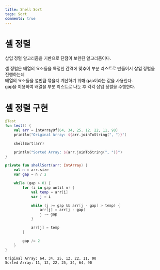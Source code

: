 ```yaml
---
title: Shell Sort
tags: Sort
comments: true
---
```


# 셸 정렬

삽입 정렬 알고리즘을 기반으로 단점이 보완된 알고리즘이다.

셸 정렬은 배열의 요소들을 특정한 간격에 맞추어 부분 리스트로 만들어서 삽입 정렬을 진행하는데 <br>
배열의 요소들을 얼만큼 묶을지 계산하기 위해 gap이라는 값을 사용한다.  <br>
gap을 이용하여 배열을 부분 리스트로 나눈 후 각각 삽입 정렬을 수행한다.

# 셸 정렬 구현

```kotlin
@Test
fun test() {
    val arr = intArrayOf(64, 34, 25, 12, 22, 11, 90)
    println("Original Array: ${arr.joinToString(", ")}")

    shellSort(arr)

    println("Sorted Array: ${arr.joinToString(", ")}")
}

private fun shellSort(arr: IntArray) {
    val n = arr.size
    var gap = n / 2

    while (gap > 0) {
        for (i in gap until n) {
            val temp = arr[i]
            var j = i

            while (j >= gap && arr[j - gap] > temp) {
                arr[j] = arr[j - gap]
                j -= gap
            }

            arr[j] = temp
        }

        gap /= 2
    }
}
```

```
Original Array: 64, 34, 25, 12, 22, 11, 90
Sorted Array: 11, 12, 22, 25, 34, 64, 90
```

